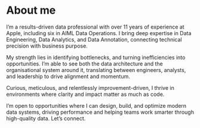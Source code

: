 # About me

I’m a results-driven data professional with over 11 years of experience at Apple, including six in AIML Data Operations. I bring deep expertise in Data Engineering, Data Analytics, and Data Annotation, connecting technical precision with business purpose.

My strength lies in identifying bottlenecks, and turning inefficiencies into opportunities. I’m able to see both the data architecture and the organisational system around it, translating between engineers, analysts, and leadership to drive alignment and momentum.

Curious, meticulous, and relentlessly improvement-driven, I thrive in environments where clarity and impact matter as much as code. 

I’m open to opportunities where I can design, build, and optimize modern data systems, driving performance and helping teams work smarter through high-quality data. Let’s connect.

